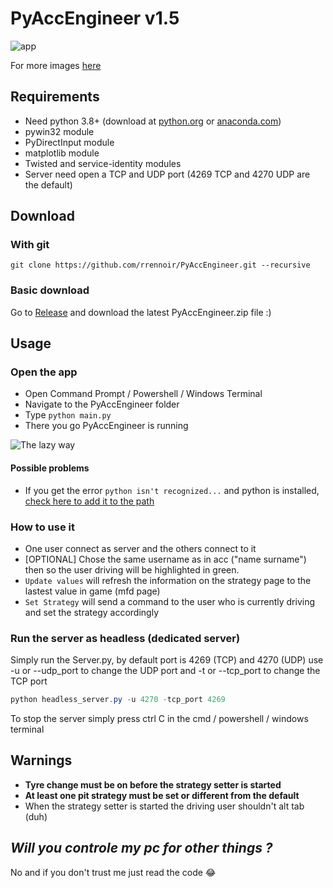 # PyAccEngineer v1.5

![app](https://i.imgur.com/7g7SAvD.png)

For more images [here](https://imgur.com/a/EwZwhOD)

## Requirements

- Need python 3.8+ (download at [python.org](https://www.python.org/downloads/) or [anaconda.com](https://www.anaconda.com/products/individual))
- pywin32 module
- PyDirectInput module
- matplotlib module
- Twisted and service-identity modules
- Server need open a TCP and UDP port (4269 TCP and 4270 UDP are the default)

## Download

### With git

`git clone https://github.com/rrennoir/PyAccEngineer.git --recursive`

### Basic download

 Go to [Release](https://github.com/rrennoir/PyAccEngineer/releases) and download the latest PyAccEngineer.zip file :)

## Usage

### Open the app

- Open Command Prompt / Powershell / Windows Terminal
- Navigate to the PyAccEngineer folder
- Type `python main.py`
- There you go PyAccEngineer is running

![The lazy way](https://i.imgur.com/LTrFK2S.gif)

#### Possible problems

- If you get the error `python isn't recognized...` and python is installed, [check here to add it to the path](https://www.educative.io/edpresso/how-to-add-python-to-path-variable-in-windows)

### How to use it

- One user connect as server and the others connect to it
- [OPTIONAL] Chose the same username as in acc ("name surname") then so the user driving will be highlighted in green.
- `Update values` will refresh the information on the strategy page to the lastest value in game (mfd page)
- `Set Strategy` will send a command to the user who is currently driving and set the strategy accordingly

### Run the server as headless (dedicated server)

Simply run the Server.py, by default port is 4269 (TCP) and 4270 (UDP) use -u or --udp_port to change the UDP port and -t or --tcp_port to change the TCP port

```powershell
python headless_server.py -u 4270 -tcp_port 4269
```

To stop the server simply press ctrl C in the cmd / powershell / windows terminal

## **Warnings**

- **Tyre change must be on before the strategy setter is started**
- **At least one pit strategy must be set or different from the default**
- When the strategy setter is started the driving user shouldn't alt tab (duh)

## ***Will you controle my pc for other things ?***

No and if you don't trust me just read the code 😂
